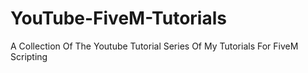 # YouTube-FiveM-Tutorials
A Collection Of The Youtube Tutorial Series Of My Tutorials For FiveM Scripting
